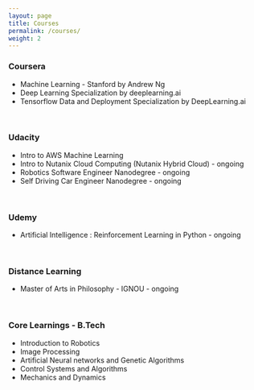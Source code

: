 ```yaml
---
layout: page
title: Courses
permalink: /courses/
weight: 2
---
```


### Coursera  <br>
<ul>
<li> Machine Learning - Stanford by Andrew Ng                           </li>
<li> Deep Learning Specialization by deeplearning.ai             </li>       
<li>Tensorflow Data and Deployment Specialization by DeepLearning.ai  </li>
</ul> <br>

### Udacity  <br>
<ul>
<li> Intro to AWS Machine Learning </li>                                 
    <li>Intro to Nutanix Cloud Computing (Nutanix Hybrid Cloud) - ongoing  </li> 
    <li> Robotics Software Engineer Nanodegree - ongoing </li>
    <li> Self Driving Car Engineer Nanodegree - ongoing </li> 
    </ul><br>

### Udemy <br>
<ul>
<li> Artificial Intelligence : Reinforcement Learning in Python - ongoing </li>
</ul>
<br>

### Distance Learning <br>
<ul>
<li> Master of Arts in Philosophy - IGNOU - ongoing </li>
</ul>
<br>

### Core Learnings - B.Tech  <br>
<ul>    
<li> Introduction to Robotics </li>      
<li> Image Processing </li>   
<li> Artificial Neural networks and Genetic Algorithms  </li>   
<li> Control Systems and Algorithms </li> 
<li> Mechanics and Dynamics </li> </ul> <br>
